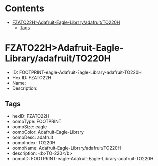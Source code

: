 



Contents
========

* [FZATO22H>Adafruit-Eagle-Library/adafruit/TO220H](#fzato22hadafruit-eagle-libraryadafruitto220h)
	* [Tags](#tags)

# FZATO22H>Adafruit-Eagle-Library/adafruit/TO220H

- ID: FOOTPRINT-eagle-Adafruit-Eagle-Library-adafruit-TO220H
- Hex ID: FZATO22H
- Name: 
- Description: 

## Tags

- hexID: FZATO22H
- oompType: FOOTPRINT
- oompSize: eagle
- oompColor: Adafruit-Eagle-Library
- oompDesc: adafruit
- oompIndex: TO220H
- oompName: Adafruit-Eagle-Library/adafruit/TO220H
- description: &lt;b&gt;TO-220&lt;/b&gt;
- oompID: FOOTPRINT-eagle-Adafruit-Eagle-Library-adafruit-TO220H
